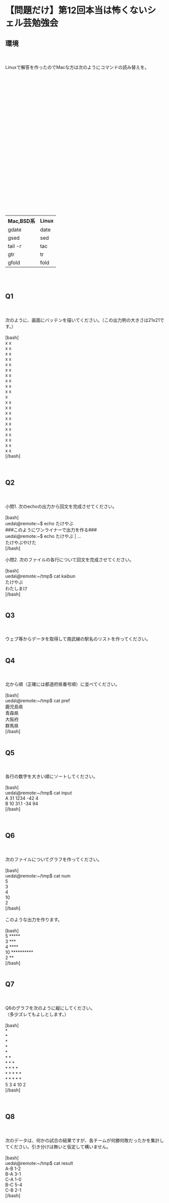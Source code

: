 # 【問題だけ】第12回本当は怖くないシェル芸勉強会
<h2>環境</h2><br />
<br />
Linuxで解答を作ったのでMacな方は次のようにコマンドの読み替えを。<br />
<br />
<table><br />
 <tr><br />
 <th>Mac,BSD系</th><br />
 <th>Linux</th><br />
 </tr><br />
 <tr><br />
 <td>gdate</td><br />
 <td>date</td><br />
 </tr><br />
 <tr><br />
 <td>gsed</td><br />
 <td>sed</td><br />
 </tr><br />
 <tr><br />
 <td>tail -r</td><br />
 <td>tac</td><br />
 </tr><br />
 <tr><br />
 <td>gtr</td><br />
 <td>tr</td><br />
 </tr><br />
 <tr><br />
 <td>gfold</td><br />
 <td>fold</td><br />
 </tr><br />
</table><br />
<!--more--><br />
<h2>Q1</h2><br />
<br />
次のように、画面にバッテンを描いてください。（この出力例の大きさは21x21です。）<br />
<br />
[bash]<br />
x x<br />
 x x <br />
 x x <br />
 x x <br />
 x x <br />
 x x <br />
 x x <br />
 x x <br />
 x x <br />
 x x <br />
 x <br />
 x x <br />
 x x <br />
 x x <br />
 x x <br />
 x x <br />
 x x <br />
 x x <br />
 x x <br />
 x x <br />
x x<br />
[/bash]<br />
<br />
<br />
<h2>Q2</h2><br />
<br />
小問1. 次のechoの出力から回文を完成させてください。<br />
<br />
[bash]<br />
ueda\@remote:~$ echo たけやぶ<br />
###このようにワンライナーで出力を作る###<br />
ueda\@remote:~$ echo たけやぶ | ...<br />
たけやぶやけた<br />
[/bash]<br />
<br />
小問2. 次のファイルの各行について回文を完成させてください。<br />
<br />
[bash]<br />
ueda\@remote:~/tmp$ cat kaibun <br />
たけやぶ<br />
わたしまけ<br />
[/bash]<br />
<br />
<h2>Q3</h2><br />
<br />
ウェブ等からデータを取得して南武線の駅名のリストを作ってください。<br />
<br />
<h2>Q4</h2><br />
<br />
北から順（正確には都道府県番号順）に並べてください。<br />
<br />
[bash]<br />
ueda\@remote:~/tmp$ cat pref <br />
鹿児島県<br />
青森県<br />
大阪府<br />
群馬県<br />
[/bash]<br />
<br />
<h2>Q5</h2><br />
<br />
各行の数字を大きい順にソートしてください。<br />
<br />
[bash]<br />
ueda\@remote:~/tmp$ cat input <br />
A 31 1234 -42 4<br />
B 10 31.1 -34 94<br />
[/bash]<br />
<br />
<br />
<h2>Q6</h2><br />
<br />
次のファイルについてグラフを作ってください。<br />
<br />
[bash]<br />
ueda\@remote:~/tmp$ cat num <br />
5<br />
3<br />
4<br />
10<br />
2<br />
[/bash]<br />
<br />
このような出力を作ります。<br />
<br />
[bash]<br />
 5 *****<br />
 3 ***<br />
 4 ****<br />
10 **********<br />
 2 **<br />
[/bash]<br />
<br />
<h2>Q7</h2><br />
<br />
Q6のグラフを次のように縦にしてください。<br />
（多少ズレてもよしとします。）<br />
<br />
[bash]<br />
 * <br />
 * <br />
 * <br />
 * <br />
 * <br />
* * <br />
* * * <br />
* * * * <br />
* * * * *<br />
* * * * *<br />
5 3 4 10 2<br />
[/bash]<br />
<br />
<br />
<h2>Q8</h2><br />
<br />
次のデータは、何かの試合の結果ですが、各チームが何勝何敗だったかを集計してください。引き分けは無いと仮定して構いません。<br />
<br />
[bash]<br />
ueda\@remote:~/tmp$ cat result <br />
A-B 1-2<br />
B-A 3-1<br />
C-A 1-0<br />
B-C 5-4<br />
C-B 2-1<br />
[/bash]<br />
<br />
<br />

